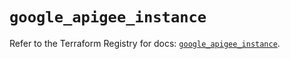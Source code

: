 # `google_apigee_instance`

Refer to the Terraform Registry for docs: [`google_apigee_instance`](https://registry.terraform.io/providers/hashicorp/google/5.29.1/docs/resources/apigee_instance).
